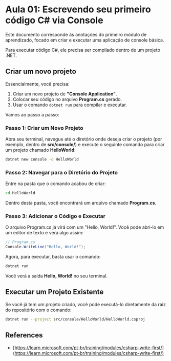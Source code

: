 # Aula 01: Escrevendo seu primeiro código C# via Console

Este documento corresponde às anotações do primeiro módulo de aprendizado, focado em criar e executar uma aplicação de console básica.

Para executar código C#, ele precisa ser compilado dentro de um projeto .NET.

## Criar um novo projeto

Essencialmente, você precisa:

1. Criar um novo projeto de **"Console Application"**.
2. Colocar seu código no arquivo **Program.cs** gerado.
3. Usar o comando `dotnet run` para compilar e executar.

Vamos ao passo a passo:

### Passo 1: Criar um Novo Projeto

Abra seu terminal, navegue até o diretório onde deseja criar o projeto (por exemplo, dentro de **src/console/**) e execute o seguinte comando para criar um projeto chamado **HelloWorld**:

```bash
dotnet new console -o HelloWorld
```

### Passo 2: Navegar para o Diretório do Projeto

Entre na pasta que o comando acabou de criar:

```bash
cd HelloWorld
```

Dentro desta pasta, você encontrará um arquivo chamado **Program.cs**.

### Passo 3: Adicionar o Código e Executar

O arquivo Program.cs já virá com um "Hello, World!". Você pode abri-lo em um editor de texto e verá algo assim:

```csharp
// Program.cs
Console.WriteLine("Hello, World!");
```

Agora, para executar, basta usar o comando:

```bash
dotnet run
```

Você verá a saída **Hello, World!** no seu terminal.

## Executar um Projeto Existente

Se você já tem um projeto criado, você pode executá-lo diretamente da raiz do repositório com o comando:

```bash
dotnet run --project src/console/HelloWorld/HelloWorld.csproj
```

## References

- [https://learn.microsoft.com/pt-br/training/modules/csharp-write-first/](https://learn.microsoft.com/pt-br/training/modules/csharp-write-first/)
